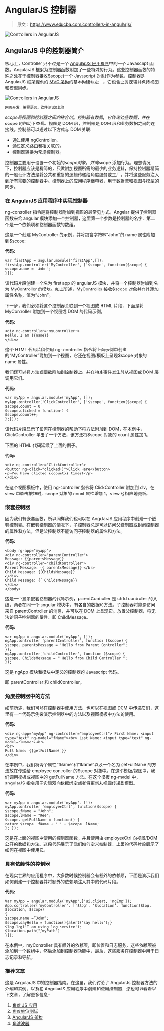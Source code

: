 # AngularJS 控制器

> 原文：<https://www.educba.com/controllers-in-angularjs/>

![Controllers in AngularJS](img/d624944a032f5dd0f22a42039928baf0.png)



## AngularJS 中的控制器简介

核心上，Controller 只不过是一个 [AngularJS 应用程序](https://www.educba.com/what-is-angularjs/)中的一个 Javascript 函数。AngularJS 框架为控制器函数附加了一些特殊的行为。这些控制器函数的特殊之处在于控制器接收$scope(一个 Javascript 对象)作为参数。控制器是 AngularJS 框架提供的 [MVC 架构](https://www.educba.com/mvc-architecture/)的基本构建块之一，它包含业务逻辑并保持视图和模型同步。

![Controllers in AngularJS](img/739936cc9d5f580bf44c97cebe3c8c25.png)



<small>网页开发、编程语言、软件测试&其他</small>

$scope 是视图和控制器之间的粘合剂。控制器有数据，它传递这些数据，并在$scope 的帮助下查看。视图是 DOM 层，控制器是 DOM 层和业务数据之间的连接线。控制器可以通过以下方式与 DOM 关联:

*   通过使用 ngController。
*   通过定义路由和相关联的。
*   控制器转换为常规控制器。

控制器主要用于设置一个初始的$scope 对象，并向$scope 添加行为。理想情况下，控制器应该是精简的，只做附加视图所需的最少的业务逻辑，保持控制器精简的一般设计方法是将公共和重复的逻辑传递给角度服务或工厂，并将这些服务注入到所有需要的控制器中。控制器上的应用程序继电器，用于数据流和视图与模型的同步。

### 在 AngularJS 应用程序中实现控制器

ng-controller 指令是将控制器附加到视图的最常见方式。Angular 提供了控制器函数来给 angular 模块添加一个控制器，这里第一个参数是控制器的名字，第二个是一个依赖项和控制器函数的数组。

这是一个创建 MyController 的示例，并将包含字符串“John”的 name 属性附加到$scope:

**代码:**

```
var firstApp = angular.module('firstApp',[]);
firstApp.controller('MyController', ['$scope', function($scope) {
$scope.name = 'John';
}]);
```

该代码片段创建一个名为 first app 的 angularJS 模块，并将一个控制器附加到名为 MyController 的模块。如上所述，MyController 接收$scope 对象并向其添加属性名称，值为“John”。

下一步，我们必须将这个控制器关联到一个视图或 HTML 片段，下面是将 MyController 附加到一个视图或 DOM 的代码示例。

**代码:**

```
<div ng-controller="MyController">
Hello, I am {{name}}
</div>
```

这个 HTML 代码片段使用 ng- controller 指令将上面示例中创建的“MyController”附加到一个视图，它还在视图/模板上呈现$scope 对象的 name 属性。

我们还可以将方法或函数附加到控制器上，并在特定事件发生时从视图或 DOM 层调用它们。

**代码:**

```
var myApp = angular.module('myApp', []);
myApp.controller('ClickController', ['$scope', function($scope) {
$scope.count = 0;
$scope.clicked = function() {
$scope.count++;
};}]);
```

该代码片段显示了如何在控制器的帮助下将方法附加到 DOM，在本例中，ClickController 单击了一个方法，该方法将$scope 对象的 count 属性加 1。

下面的 HTML 代码延续了上面的例子。

**代码:**

```
<div ng-controller="ClickController">
<button ng-click="clicked()">Click Here</button>
<p>You have clicked {{count}} times!</p>
</div>
```

在这个视图模板中，使用 ng-controller 指令将 ClickController 附加到 div，在 view 中单击按钮时，scope 对象的 count 属性增加 1，view 也相应地更新。

### 嵌套控制器

因为我们有嵌套函数，所以同样我们也可以在 AngularJS 应用程序中创建一个嵌套控制器。在嵌套控制器的情况下，子控制器总是可以访问父控制器或封闭控制器的属性和方法，但是父控制器不能访问子控制器的属性和方法。

**代码:**

```
<body ng-app="myApp">
<div ng-controller="parentController">
Message: {{parentsMessage}}
<div ng-controller="childController">
Parent Message: {{ parentsMessage}} </br>
Child Message: {{ChildsMessage}}
</div>
Child Message: {{ ChildsMessage}}
</div>
</body>
```

这是一个显示嵌套控制器的代码示例，parentController 是 child controller 的父级，两者在同一个 angular 模块中，有各自的数据和方法。子控制器将能够访问来自 parentController 的消息，并可以在 DOM 上呈现它。放置父控制器，将无法访问子控制器的属性，即 ChildMessage。

**代码:**

```
var ngApp = angular.module('myApp', []);
ngApp.controller('parentController', function ($scope) {
$scope. parentsMessage = "Hello from Parent Controller";
});
ngApp.controller('childController', function ($scope) {
$scope. ChildsMessage = " Hello from Child Controller ";
});
```

这是 ngApp 模块和模块中定义的控制器的 Javascript 代码。

即 parentController 和 childController。

### 角度控制器中的方法

如前所述，我们可以在控制器中使用方法，也可以在视图或 DOM 中传递它们，这里有一个代码示例来演示控制器中的方法以及视图模板中方法的使用。

**代码:**

```
<div ng-app="myApp" ng-controller="employeeCtrl"> First Name: <input type="text" ng-model="fName"><br> Last Name: <input type="text" ng-model="lName"><br>
<br>
Full Name: {{getFullName()}}
</div>
```

在本例中，我们将两个属性“fName”和“lName”以及一个名为 getFullName 的方法放在传递给 employee controller 的$scope 对象中。在这个模板/视图中，我们调用模板或视图中的 getFullName 方法。在这个模板 ng-model 中，angularJS 指令用于实现双向数据绑定或者将更新从视图传递到模型。

**代码:**

```
var myApp = angular.module('myApp', []); myApp.controller(‘employeeCtrl’, function($scope) {
$scope.fName = "John";
$scope.lName = "Dee";
$scope. getFullName = function() {
return $scope. fName + " " + $scope. lName;
}; });
```

这是在上面的视图中使用的控制器函数，并且使用由 employeeCtrl 向视图/DOM 公开的数据和方法。这段代码展示了我们如何定义控制器，上面的代码片段展示了如何在视图中使用它。

### 具有依赖性的控制器

在现实世界的应用程序中，大多数时候控制器会有额外的依赖项，下面是演示我们如何创建一个控制器并将额外的依赖项注入其中的代码片段。

**代码:**

```
Var myApp = angular.module('myApp',['ui.client, 'ngEmp']); App.controller('myController', ['$log', '$location', function($log, $location, $scope)
{
$scope.name =”John”;
$scope.sayHello = function(){alert('say hello');}
$log.log('I am using log service');
$location.path("/myPath")
}]);
```

在本例中，myController 具有额外的依赖项，即位置和日志服务，这些依赖项被添加到一个数组中，然后添加到控制器功能中，最后，这些服务在控制器中用于日志记录和导航。

### 推荐文章

这是 AngularJS 中的控制器指南。在这里，我们讨论了 AngularJs 控制器方法的介绍和实例，以及在 AngularJS 应用程序中创建和使用控制器。您也可以看看以下文章，了解更多信息–

1.  [角度 JS 应用](https://www.educba.com/angular-js-application/)
2.  [角度单位测试](https://www.educba.com/angularjs-unit-testing/)
3.  [AngularJS 架构](https://www.educba.com/angularjs-architecture/)
4.  [角滤波器](https://www.educba.com/angularjs-filters/)